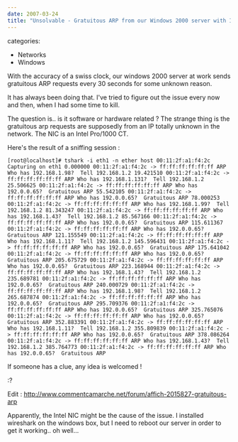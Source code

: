 ```yaml
---
date: 2007-03-24
title: "Unsolvable - Gratuitous ARP from our Windows 2000 server with Intel Pro 1000"
---
```








categories:
- Networks
- Windows


With the accuracy of a swiss clock, our windows 2000 server at work sends gratuitous ARP requests every 30 seconds for some unknown reason.

It has always been doing that. I've tried to figure out the issue every now and then, when I had some time to kill.

The question is.. is it software or hardware related ?
The strange thing is the gratuitous arp requests are supposedly from an IP totally unknown in the network.
The NIC is an Intel Pro/1000 CT.

Here's the result of a sniffing session : 



`[root@localhost]# tshark -i eth1 -n ether host 00:11:2f:a1:f4:2c    
Capturing on eth1
  0.000000 00:11:2f:a1:f4:2c -> ff:ff:ff:ff:ff:ff ARP Who has 192.168.1.98?  Tell 192.168.1.2
 19.421510 00:11:2f:a1:f4:2c -> ff:ff:ff:ff:ff:ff ARP Who has 192.168.1.131?  Tell 192.168.1.2
 25.506625 00:11:2f:a1:f4:2c -> ff:ff:ff:ff:ff:ff ARP Who has 192.0.0.65?  Gratuitous ARP
 55.542105 00:11:2f:a1:f4:2c -> ff:ff:ff:ff:ff:ff ARP Who has 192.0.0.65?  Gratuitous ARP
 78.000253 00:11:2f:a1:f4:2c -> ff:ff:ff:ff:ff:ff ARP Who has 192.168.1.99?  Tell 192.168.1.2
 81.343247 00:11:2f:a1:f4:2c -> ff:ff:ff:ff:ff:ff ARP Who has 192.168.1.43?  Tell 192.168.1.2
 85.567166 00:11:2f:a1:f4:2c -> ff:ff:ff:ff:ff:ff ARP Who has 192.0.0.65?  Gratuitous ARP
115.611367 00:11:2f:a1:f4:2c -> ff:ff:ff:ff:ff:ff ARP Who has 192.0.0.65?  Gratuitous ARP
121.155549 00:11:2f:a1:f4:2c -> ff:ff:ff:ff:ff:ff ARP Who has 192.168.1.11?  Tell 192.168.1.2
145.596431 00:11:2f:a1:f4:2c -> ff:ff:ff:ff:ff:ff ARP Who has 192.0.0.65?  Gratuitous ARP
175.641042 00:11:2f:a1:f4:2c -> ff:ff:ff:ff:ff:ff ARP Who has 192.0.0.65?  Gratuitous ARP
205.675729 00:11:2f:a1:f4:2c -> ff:ff:ff:ff:ff:ff ARP Who has 192.0.0.65?  Gratuitous ARP
223.168944 00:11:2f:a1:f4:2c -> ff:ff:ff:ff:ff:ff ARP Who has 192.168.1.43?  Tell 192.168.1.2
235.689781 00:11:2f:a1:f4:2c -> ff:ff:ff:ff:ff:ff ARP Who has 192.0.0.65?  Gratuitous ARP
240.000729 00:11:2f:a1:f4:2c -> ff:ff:ff:ff:ff:ff ARP Who has 192.168.1.98?  Tell 192.168.1.2
265.687874 00:11:2f:a1:f4:2c -> ff:ff:ff:ff:ff:ff ARP Who has 192.0.0.65?  Gratuitous ARP
295.709376 00:11:2f:a1:f4:2c -> ff:ff:ff:ff:ff:ff ARP Who has 192.0.0.65?  Gratuitous ARP
325.765076 00:11:2f:a1:f4:2c -> ff:ff:ff:ff:ff:ff ARP Who has 192.0.0.65?  Gratuitous ARP
352.883391 00:11:2f:a1:f4:2c -> ff:ff:ff:ff:ff:ff ARP Who has 192.168.1.11?  Tell 192.168.1.2
355.809839 00:11:2f:a1:f4:2c -> ff:ff:ff:ff:ff:ff ARP Who has 192.0.0.65?  Gratuitous ARP
378.086264 00:11:2f:a1:f4:2c -> ff:ff:ff:ff:ff:ff ARP Who has 192.168.1.43?  Tell 192.168.1.2
385.764773 00:11:2f:a1:f4:2c -> ff:ff:ff:ff:ff:ff ARP Who has 192.0.0.65?  Gratuitous ARP`

If someone has a clue, any idea is welcomed !

:?

Edit :
http://www.commentcamarche.net/forum/affich-2015827-gratuitous-arp

Apparently, the Intel NIC might be the cause of the issue.
I installed wireshark on the windows box, but I need to reboot our server in order to get it working.. oh well...
